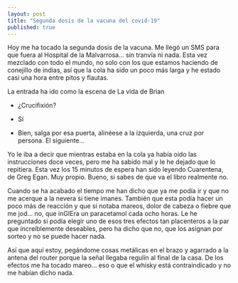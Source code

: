 ```yaml
---
layout: post
title: "Segunda dosis de la vacuna del covid-19"
published: true
---
```


Hoy me ha tocado la segunda dosis de la vacuna. Me llegó un SMS para que fuera al Hospital de la Malvarrosa... sin tranvía ni nada. Esta vez mezclado con todo el mundo, no solo con los que estamos haciendo de conejillo de indias, así que la cola ha sido un poco más larga y he estado casi una hora entre pitos y flautas.

La entrada ha ido como la escena de La vida de Brian

- ¿Crucifixión?

- Sí

- Bien, salga por esa puerta, alinéese a la izquierda, una cruz por persona. El siguiente...

Yo le iba a decir que mientras estaba en la cola ya había oído las instrucciones doce veces, pero me ha sabido mal y le he dejado que lo repitiera. Esta vez los 15 minutos de espera han sido leyendo Cuarentena, de Greg Egan. Muy propio. Bueno, si sabes de que va el libro realmente no.

Cuando se ha acabado el tiempo me han dicho que ya me podía ir y que no me acerque a la nevera si tiene imanes. También que esta podía hacer un poco más de reacción y que si notaba mareos, dolor de cabeza o fiebre que me jod... no, que inGIEra un paracetamol cada ocho horas. Le he preguntado si podía elegir uno de esos tres efectos tan placenteros a la par que increíblemente deseables, pero ha dicho que no, que los asignan por sorteo y no se puede hacer nada.

Así que aquí estoy, pegándome cosas metálicas en el brazo y agarrado a la antena del router porque la señal llegaba regulín al final de la casa. De los efectos me ha tocado mareo... eso o que el whisky está contraindicado y no me habían dicho nada.
